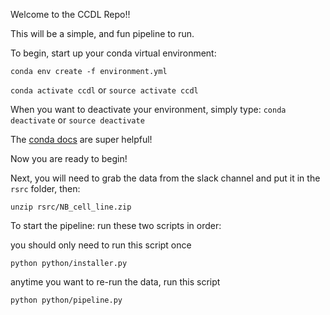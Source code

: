 Welcome to the CCDL Repo!! 

This will be a simple, and fun pipeline to run.

To begin, start up your conda virtual environment:

```conda env create -f environment.yml ```

```conda activate ccdl``` or ```source activate ccdl```


When you want to deactivate your environment, simply type:
```conda deactivate``` or ```source deactivate``` 

The [conda docs](https://docs.conda.io/projects/conda/en/latest/user-guide/tasks/manage-environments.html) are super helpful!

Now you are ready to begin!

Next, you will need to grab the data from the slack channel and put it in the 
```rsrc``` folder, then:

```unzip rsrc/NB_cell_line.zip```

To start the pipeline: run these two scripts in order:

you should only need to run this script once

```python python/installer.py```

anytime you want to re-run the data, run this script

```python python/pipeline.py```
